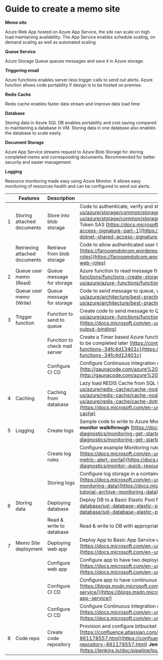 # Guide to create a memo site

**Memo site**

Azure Web App hosted on Azure App Service, the site can scale on high load maintaining availability. The App Service enables schedule scaling, on demand scaling as well as automated scaling.

**Queue Service**

Azure Storage Queue queues messages and save it in Azure storage.

**Triggering email**

Azure functions enables server-less trigger calls to send out alerts. Azure function allows code portability if design is to be hosted on premise.

**Redis Cache**

Redis cache enables faster data stream and improve data load time

**Database**

Storing data in Azure SQL DB enables portability and cost saving compared to maintaining a database in VM. Storing data in one database also enables the database to scale easily.

**Document Storage**

Azure App Service streams request to Azure Blob Storage for storing completed memo and corresponding documents. Recommended for better security and easier management.

**Logging**

Resource monitoring made easy using Azure Monitor. It allows easy monitoring of resources health and can be configured to send out alerts.

|   | **Features** | **Description** | **Tasks** |
| --- | --- | --- | --- |
| 1 | Storing attached documents | Store into blob storage | Code to authenticate, verify and store using REST API [https://docs.microsoft.com/en-us/azure/storage/common/storage-rest-api-auth](https://docs.microsoft.com/en-us/azure/storage/common/storage-rest-api-auth) Alternatively, you can use Shared Access Token SAS [https://docs.microsoft.com/en-us/azure/storage/common/storage-dotnet-shared-access-signature-part-1](https://docs.microsoft.com/en-us/azure/storage/common/storage-dotnet-shared-access-signature-part-1) |
|   | Retrieving attached documents | Retrieve from blob storage | Code to allow authenticated user to read document file from blob storage (HTTP Handler) [https://farooqmdotcom.wordpress.com/2012/09/06/http-handlers-and-windows-azure-web-roles](https://farooqmdotcom.wordpress.com/2012/09/06/http-handlers-and-windows-azure-web-roles) |
| 2 | Queue user memo (Read) | Queue message for storage | Azure function to read message from queue [https://docs.microsoft.com/en-us/azure/azure-functions/functions-create-storage-queue-triggered-function](https://docs.microsoft.com/en-us/azure/azure-functions/functions-create-storage-queue-triggered-function) |
|   | Queue user memo (Write) | Queue message for storage | Code to send message to queue, verify &amp; store in Azure storage [https://docs.microsoft.com/en-us/azure/architecture/best-practices/retry-service-specific](https://docs.microsoft.com/en-us/azure/architecture/best-practices/retry-service-specific)  |
| 3 | Trigger function | Function to send to queue | Create code to send message to Queue in an Azure Function [https://docs.microsoft.com/en-us/azure/azure-functions/functions-integrate-storage-queue-output-binding](https://docs.microsoft.com/en-us/azure/azure-functions/functions-integrate-storage-queue-output-binding) |
|   |   | Function to check mail server | Create a Timer based Azure function to &#39;check&#39; the mail Server.... Write to monitor. Business logic to be completed later [https://contos.io/monitoring-exchange-activesync-with-azure-functions-34fc4d13401c](https://contos.io/monitoring-exchange-activesync-with-azure-functions-34fc4d13401c) |
|   |   | Configure CI CD | Configure Continuous Integration deployment from Git for the Azure Functions [http://gaunacode.com/azure%20functions/ci/cd/devops/2018/01/02/CICDAzureFunctions.html](http://gaunacode.com/azure%20functions/ci/cd/devops/2018/01/02/CICDAzureFunctions.html) |
| 4 | Caching | Caching from database | Lazy load REDIS Cache from SQL DB **Using Node.js** [https://docs.microsoft.com/en-us/azure/redis-cache/cache-nodejs-get-started](https://docs.microsoft.com/en-us/azure/redis-cache/cache-nodejs-get-started) **Using .NET** [https://docs.microsoft.com/en-us/azure/redis-cache/cache-dotnet-how-to-use-azure-redis-cache](https://docs.microsoft.com/en-us/azure/redis-cache/cache-dotnet-how-to-use-azure-redis-cache) |
| 5 | Logging | Create logs | Sample code to write to Azure Monitoring log from both Website and Azure function**Azure monitor walkthrough** [https://docs.microsoft.com/en-us/azure/monitoring-and-diagnostics/monitoring-get-started](https://docs.microsoft.com/en-us/azure/monitoring-and-diagnostics/monitoring-get-started) |
|   |   | Create log rules | Configure example Monitoring rules and alerts in Azure Monitoring  **Creating an alert** [https://docs.microsoft.com/en-us/azure/monitoring-and-diagnostics/monitor-quick-resource-metric-alert-portal](https://docs.microsoft.com/en-us/azure/monitoring-and-diagnostics/monitor-quick-resource-metric-alert-portal) |
|   |   | Storing logs | Configure log storage in a container  **Archiving monitor data to storage** [https://docs.microsoft.com/en-us/azure/monitoring-and-diagnostics/monitor-tutorial-archive-monitoring-data](https://docs.microsoft.com/en-us/azure/monitoring-and-diagnostics/monitor-tutorial-archive-monitoring-data) |
| 6 | Storing data | Deploying database | Deploy DB to a Basic Elastic Pool for DevTest [https://docs.microsoft.com/en-us/azure/sql-database/sql-database-elastic-pool](https://docs.microsoft.com/en-us/azure/sql-database/sql-database-elastic-pool)  |
|   |   | Read &amp; write to database | Read &amp; write to DB with appropriate schema |
| 7 | Memo Site deployment | Deploying web app | Deploy App to Basic App Service with two instances  **Deploy with Git** [https://docs.microsoft.com/en-us/azure/app-service/app-service-deploy-local-git](https://docs.microsoft.com/en-us/azure/app-service/app-service-deploy-local-git)  |
|   |   | Configure web app | Configure app to have two deployments one for &#39;Development&#39; one for &#39;Staging&#39; [https://docs.microsoft.com/en-us/azure/app-service/web-sites-staged-publishing](https://docs.microsoft.com/en-us/azure/app-service/web-sites-staged-publishing) |
|   |   | Configure CI CD | Configure app to have continuous integration deployment for &#39;Development&#39; one for &#39;Staging&#39; [https://blogs.msdn.microsoft.com/mvpawardprogram/2017/05/16/deploy-app-azure-app-service/](https://blogs.msdn.microsoft.com/mvpawardprogram/2017/05/16/deploy-app-azure-app-service/) |
|   |   | Configure CI CD | Configure Continuous Integration deployment from Git for the Azure Web App [https://docs.microsoft.com/en-us/azure/app-service/web-sites-staged-publishing](https://docs.microsoft.com/en-us/azure/app-service/web-sites-staged-publishing) |
| 8 | Code repo | Create code repository | Provision and configure bitbucket for code repository and integration with Jenkins  **Bitbucket** [https://confluence.atlassian.com/get-started-with-bitbucket/set-up-a-repository-861178557.html](https://confluence.atlassian.com/get-started-with-bitbucket/set-up-a-repository-861178557.html) **Jenkins** [https://jenkins.io/doc/pipeline/tour/hello-world/](https://jenkins.io/doc/pipeline/tour/hello-world/)  |